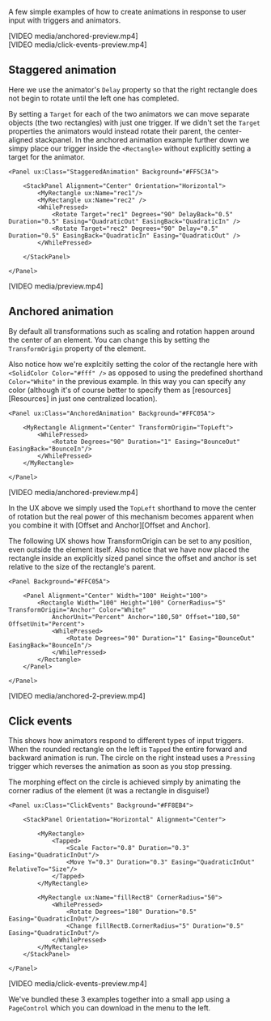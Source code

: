 A few simple examples of how to create animations in response to user input with triggers and animators.

<div class="row">
    <div class="col-xs-6">
        [VIDEO media/anchored-preview.mp4]
    </div>
    <div class="col-xs-6">
        [VIDEO media/click-events-preview.mp4]
    </div>
</div>

## Staggered animation

Here we use the animator's `Delay` property so that the right rectangle does not begin to rotate until the left one has completed.

By setting a `Target` for each of the two animators we can move separate objects (the two rectangles) with just one trigger. If we didn't set the `Target` properties the animators would instead rotate their parent, the center-aligned stackpanel. In the anchored animation example further down we simpy place our trigger inside the `<Rectangle>` without explicitly setting a target for the animator.

<!-- snippet-begin:code/StaggeredAnimation.ux:StaggeredAnimation -->

```
<Panel ux:Class="StaggeredAnimation" Background="#FF5C3A">

    <StackPanel Alignment="Center" Orientation="Horizontal">
        <MyRectangle ux:Name="rec1"/>
        <MyRectangle ux:Name="rec2" />
        <WhilePressed>
            <Rotate Target="rec1" Degrees="90" DelayBack="0.5" Duration="0.5" Easing="QuadraticOut" EasingBack="QuadraticIn" />
            <Rotate Target="rec2" Degrees="90" Delay="0.5" Duration="0.5" EasingBack="QuadraticIn" Easing="QuadraticOut" />
        </WhilePressed>

    </StackPanel>

</Panel>
```

<!-- snippet-end -->

[VIDEO media/preview.mp4]

## Anchored animation

By default all transformations such as scaling and rotation happen around the center of an element. You can change this by setting the `TransformOrigin` property of the element.

Also notice how we're explcitily setting the color of the rectangle here with `<SolidColor Color="#fff" />` as opposed to using the predefined shorthand `Color="White"` in the previous example. In this way you can specify any color (although it's of course better to specify them as [resources][Resources] in just one centralized location).

<!-- snippet-begin:code/AnchoredAnimation.ux:AnchoredAnimation -->

```
<Panel ux:Class="AnchoredAnimation" Background="#FFC05A">

    <MyRectangle Alignment="Center" TransformOrigin="TopLeft">
        <WhilePressed>
            <Rotate Degrees="90" Duration="1" Easing="BounceOut" EasingBack="BounceIn"/>
        </WhilePressed>
    </MyRectangle>

</Panel>
```

<!-- snippet-end -->

[VIDEO media/anchored-preview.mp4]

In the UX above we simply used the `TopLeft` shorthand to move the center of rotation but the real power of this mechanism becomes apparent when you combine it with [Offset and Anchor][Offset and Anchor].

The following UX shows how TransformOrigin can be set to any position, even outside the element itself. Also notice that we have now placed the rectangle inside an explicitly sized panel since the offset and anchor is set relative to the size of the rectangle's parent.

```
<Panel Background="#FFC05A">

	<Panel Alignment="Center" Width="100" Height="100">
		<Rectangle Width="100" Height="100" CornerRadius="5" TransformOrigin="Anchor" Color="White"
			AnchorUnit="Percent" Anchor="180,50" Offset="180,50" OffsetUnit="Percent">
			<WhilePressed>
				<Rotate Degrees="90" Duration="1" Easing="BounceOut" EasingBack="BounceIn"/>
			</WhilePressed>
		</Rectangle>
	</Panel>

</Panel>
```

[VIDEO media/anchored-2-preview.mp4]

## Click events

This shows how animators respond to different types of input triggers. When the rounded rectangle on the left is `Tapped` the entire forward and backward animation is run. The circle on the right instead uses a `Pressing` trigger which reverses the animation as soon as you stop pressing.

The morphing effect on the circle is achieved simply by animating the corner radius of the element (it was a rectangle in disguise!)

<!-- snippet-begin:code/ClickEvents.ux:ClickEvents -->

```
<Panel ux:Class="ClickEvents" Background="#FF8EB4">

    <StackPanel Orientation="Horizontal" Alignment="Center">

        <MyRectangle>
            <Tapped>
                <Scale Factor="0.8" Duration="0.3" Easing="QuadraticInOut"/>
                <Move Y="0.3" Duration="0.3" Easing="QuadraticInOut" RelativeTo="Size"/>
            </Tapped>
        </MyRectangle>

        <MyRectangle ux:Name="fillRectB" CornerRadius="50">
            <WhilePressed>
                <Rotate Degrees="180" Duration="0.5" Easing="QuadraticInOut"/>
                <Change fillRectB.CornerRadius="5" Duration="0.5" Easing="QuadraticInOut"/>
            </WhilePressed>
        </MyRectangle>
    </StackPanel>

</Panel>
```

<!-- snippet-end -->

[VIDEO media/click-events-preview.mp4]

We've bundled these 3 examples together into a small app using a `PageControl` which you can download in the menu to the left.
